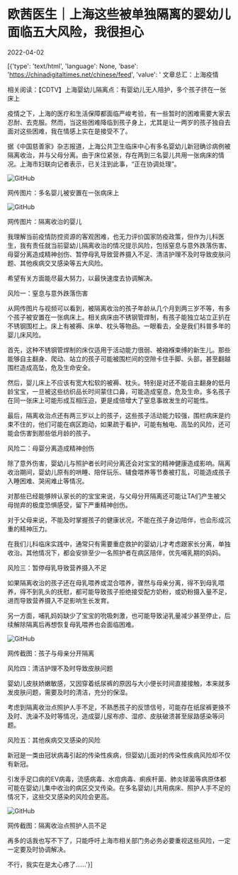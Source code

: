 # 欧茜医生｜上海这些被单独隔离的婴幼儿面临五大风险，我很担心

2022-04-02

[{'type': 'text/html', 'language': None, 'base': 'https://chinadigitaltimes.net/chinese/feed', 'value': ' 文章总汇：上海疫情

相关阅读：【CDTV】上海婴幼儿隔离点：有婴幼儿无人陪护，多个孩子挤在一张床上

疫情之下，上海的医疗和生活保障都面临严峻考验，有一些暂时的困难需要大家去忍耐、去克服。然而，当这些困难降临到孩子身上，尤其是让一两岁的孩子独自去面对这些困难，我在情感上实在是接受不了。

据《中国慈善家》杂志报道，上海公共卫生临床中心有多名婴幼儿新冠确诊病例被隔离收治，并与父母分离。由于床位紧张，存在两到三名婴儿共用一张病床的情况。上海市妇联向记者表示，已关注到此事，“正在协调处理”。

![GitHub](https://chinadigitaltimes.net/chinese/files/2022/04/post-678995-62481f0d54b6f.)

 网传图片：多名婴儿被安置在一张病床上 

![GitHub](https://chinadigitaltimes.net/chinese/files/2022/04/post-678995-62481f0d623db.)

 网传图片：隔离收治的婴儿 

我理解当前疫情防控资源的客观困难，也无力评价国家防疫政策，但作为儿科医生，我有责任就当前婴幼儿隔离收治的情况提示风险，包括窒息与意外跌落伤害、母婴分离造成精神创伤、暂停母乳导致营养摄入不足、清洁护理不及时导致皮肤问题、其他疾病交叉感染等五大风险。

希望有关方面能尽最大努力，以最快速度去协调解决。

风险一：窒息与意外跌落伤害

从网传图片与视频可以看到，被隔离收治的孩子年龄从几个月到两三岁不等，有多个孩子被安置在一张病床上。相关病床由不锈钢管焊制，有孩子能独立站立正扒在不锈钢围栏上。床上有被褥、床单、枕头等物品。一眼看去，全是我们科普多年的婴儿床风险。

首先，这种不锈钢管焊制的床仅适用于活动能力很弱、被襁褓束缚的新生儿。那些能够自主翻身、爬动、站立的孩子可能被围栏间的空隙卡住手脚、头部，甚至翻越围栏造成高坠，危及生命安全。

然后，婴儿床上不应该有宽大松软的被褥、枕头。特别是对还不能自主翻身的低月龄宝宝，一旦被这些纺织品长时间蒙住口鼻，可能造成窒息，危及生命。多名孩子在同一张床上可能形成互相压迫，更是成倍增大了窒息事故发生的可能性。

最后，隔离收治点还有两三岁以上的孩子，这些孩子活动能力较强，围栏病床是约束不住的，他们可能在病区跑动，如果疏于看护，可能有触电、高坠的风险，还可能会伤害到那些低月龄的孩子。

风险二：母婴分离造成精神创伤

除了意外伤害，婴幼儿与照护者长时间分离还会对宝宝的精神健康造成影响。隔离收治期间，婴幼儿原有的哄睡、陪伴玩乐、辅食喂养等节奏被打乱，可能造成孩子入睡困难、哭闹难止等情况。

对那些已经能够辨认家长的的宝宝来说，与父母分开隔离还可能让TA们产生被父母抛弃的极度恐惧感受，留下严重精神创伤。

对于父母来说，不能及时掌握孩子的健康状况，不能在孩子身边陪伴，也会形成沉重的精神压力。

在我们儿科临床实践中，通常只有需要重症救护的婴幼儿才考虑跟家长分离，单独收治。其他情况下，都会安排至少一名照护者在病区陪伴，优先哺乳期的妈妈。

风险三：暂停母乳导致营养摄入不足

如果隔离收治的孩子还在母乳喂养或混合喂养，骤然与母亲分离，得不到母乳喂养，得不到乳头的抚慰，都可能导致孩子拒绝接受配方奶粉，或奶粉摄入量不足，进而导致营养摄入不足影响生长发育。

另一方面，哺乳妈妈缺少了宝宝的吮吸刺激，也可能导致泌乳量减少甚至停止，后续解除隔离后再想恢复母乳喂养也会面临困难。

![GitHub](https://chinadigitaltimes.net/chinese/files/2022/04/post-678995-62481f0d6cf28.)

网传截图：孩子与母亲分开隔离  

风险四：清洁护理不及时导致皮肤问题

婴幼儿皮肤娇嫩敏感，又因穿着纸尿裤的原因与大小便长时间直接接触，本来就多发皮肤问题，需要及时的清洁，充分的保湿。

考虑到隔离收治点照护人手不足，不熟悉孩子的反馈信号，可能存在纸尿裤更换不及时、洗澡不及时等情况，造成婴儿尿布疹、湿疹、皮肤破溃甚至尿路感染等问题。

风险五：其他疾病交叉感染的风险

新冠是一类由冠状病毒引起的传染性疾病，但婴幼儿面对的传染性疾病风险却不仅有新冠。

引发手足口病的EV病毒，流感病毒、水痘病毒、痢疾杆菌、肺炎球菌等病原体都可能在婴幼儿集中收治的病区交叉传染。在多名婴幼儿共用病床、照护人手不足的情况下，这些交叉感染的风险会更高。

![GitHub](https://chinadigitaltimes.net/chinese/files/2022/04/post-678995-62481f0d77983.)

 网传截图：隔离收治点照护人员不足 

再多的话我也写不下了，只能呼吁上海市相关部门务必务必要重视这些风险，一定一定要及时协调解决。

不行，我实在是太心疼了……'}]